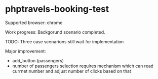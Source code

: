 # phptravels-booking-test

Supported browser: chrome

Work progress:
  Backgorund scenario completed. 

TODO:
  Three case scenarions still wait for implementation
  
  Major improvement:
  * add_button (passengers)
  * number of passengers selection requires mechanism which can read currnet number and adjust number of clicks based on that
